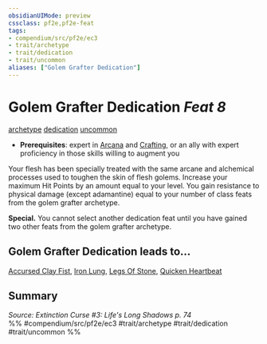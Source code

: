 ```yaml
---
obsidianUIMode: preview
cssclass: pf2e,pf2e-feat
tags:
- compendium/src/pf2e/ec3
- trait/archetype
- trait/dedication
- trait/uncommon
aliases: ["Golem Grafter Dedication"]
---
```

# Golem Grafter Dedication  *Feat 8*  
[archetype](../../Rules/traits/archetype.md)  [dedication](../../Rules/traits/dedication.md)  [uncommon](../../Rules/traits/uncommon.md)  

- **Prerequisites**: expert in [Arcana](../skills.md#Arcana) and [Crafting](../skills.md#Crafting), or an ally with expert proficiency in those skills willing to augment you

Your flesh has been specially treated with the same arcane and alchemical processes used to toughen the skin of flesh golems. Increase your maximum Hit Points by an amount equal to your level. You gain resistance to physical damage (except adamantine) equal to your number of class feats from the golem grafter archetype.

**Special.** You cannot select another dedication feat until you have gained two other feats from the golem grafter archetype.

## Golem Grafter Dedication leads to...

[Accursed Clay Fist](accursed-clay-fist-ec3.md), [Iron Lung](iron-lung-ec3.md), [Legs Of Stone](legs-of-stone-ec3.md), [Quicken Heartbeat](quicken-heartbeat-ec3.md)

## Summary

*Source: Extinction Curse #3: Life's Long Shadows p. 74*  
%% #compendium/src/pf2e/ec3 #trait/archetype #trait/dedication #trait/uncommon %%